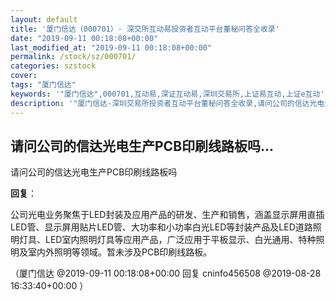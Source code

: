 ```yaml
---
layout: default
title: '厦门信达（000701）- 深交所互动易投资者互动平台董秘问答全收录'
date: "2019-09-11 00:18:08+00:00"
last_modified_at: "2019-09-11 00:18:08+00:00"
permalink: /stock/sz/000701/
categories: szstock
cover: 
tags: "厦门信达"
keywords: '"厦门信达",000701,互动易,深证互动易,深圳交易所,上证易互动,上证e互动'
description: '"厦门信达-深圳交易所投资者互动平台董秘问答全收录,请问公司的信达光电生产PCB印刷线路板吗"'
---
```


## 请问公司的信达光电生产PCB印刷线路板吗...

请问公司的信达光电生产PCB印刷线路板吗

**回复**：

公司光电业务聚焦于LED封装及应用产品的研发、生产和销售，涵盖显示屏用直插LED管、显示屏用贴片LED管、大功率和小功率白光LED等封装产品及LED道路照明灯具、LED室内照明灯具等应用产品，广泛应用于平板显示、白光通用、特种照明及室内外照明等领域。暂未涉及PCB印刷线路板。 

（厦门信达  @2019-09-11 00:18:08+00:00 回复 cninfo456508  @2019-08-28 16:33:40+00:00 ）


